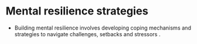 # Mental resilience strategies 
- Building mental resilience involves developing coping mechanisms and strategies
  to navigate challenges, setbacks and stressors .
